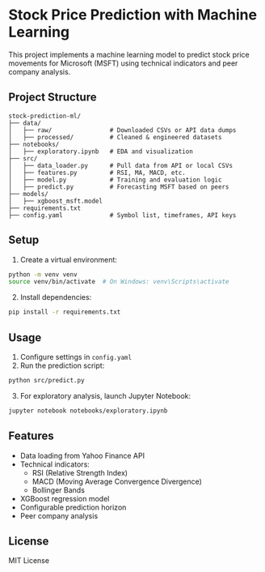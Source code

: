 # Stock Price Prediction with Machine Learning

This project implements a machine learning model to predict stock price movements for Microsoft (MSFT) using technical indicators and peer company analysis.

## Project Structure

```
stock-prediction-ml/
├── data/
│   ├── raw/                # Downloaded CSVs or API data dumps
│   ├── processed/          # Cleaned & engineered datasets
├── notebooks/
│   ├── exploratory.ipynb   # EDA and visualization
├── src/
│   ├── data_loader.py      # Pull data from API or local CSVs
│   ├── features.py         # RSI, MA, MACD, etc.
│   ├── model.py            # Training and evaluation logic
│   ├── predict.py          # Forecasting MSFT based on peers
├── models/
│   ├── xgboost_msft.model
├── requirements.txt
├── config.yaml             # Symbol list, timeframes, API keys
```

## Setup

1. Create a virtual environment:
```bash
python -m venv venv
source venv/bin/activate  # On Windows: venv\Scripts\activate
```

2. Install dependencies:
```bash
pip install -r requirements.txt
```

## Usage

1. Configure settings in `config.yaml`
2. Run the prediction script:
```bash
python src/predict.py
```

3. For exploratory analysis, launch Jupyter Notebook:
```bash
jupyter notebook notebooks/exploratory.ipynb
```

## Features

- Data loading from Yahoo Finance API
- Technical indicators:
  - RSI (Relative Strength Index)
  - MACD (Moving Average Convergence Divergence)
  - Bollinger Bands
- XGBoost regression model
- Configurable prediction horizon
- Peer company analysis

## License

MIT License
